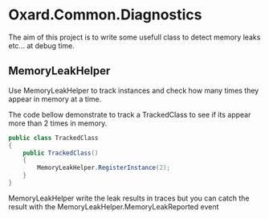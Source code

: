 ﻿# Oxard.Common.Diagnostics

The aim of this project is to write some usefull class to detect memory leaks etc... at debug time.

## MemoryLeakHelper
Use MemoryLeakHelper to track instances and check how many times they appear in memory at a time.

The code bellow demonstrate to track a TrackedClass to see if its appear more than 2 times in memory.
```csharp
public class TrackedClass
{
	public TrackedClass()
	{
		MemoryLeakHelper.RegisterInstance(2);
	}
}
```

MemoryLeakHelper write the leak results in traces but you can catch the result with the MemoryLeakHelper.MemoryLeakReported event